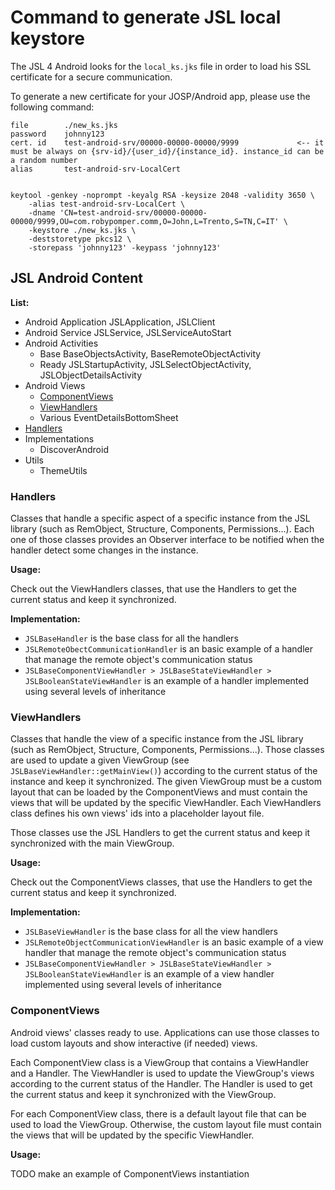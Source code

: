 # Command to generate JSL local keystore

The JSL 4 Android looks for the `local_ks.jks` file in order to load his
SSL certificate for a secure communication.

To generate a new certificate for your JOSP/Android app, please use the
following command:

```shell
file		./new_ks.jks
password	johnny123
cert. id	test-android-srv/00000-00000-00000/9999             <-- it must be always on {srv-id}/{user_id}/{instance_id}. instance_id can be a random number
alias		test-android-srv-LocalCert


keytool -genkey -noprompt -keyalg RSA -keysize 2048 -validity 3650 \
    -alias test-android-srv-LocalCert \
    -dname 'CN=test-android-srv/00000-00000-00000/9999,OU=com.robypomper.comm,O=John,L=Trento,S=TN,C=IT' \
    -keystore ./new_ks.jks \
    -deststoretype pkcs12 \
    -storepass 'johnny123' -keypass 'johnny123'
```




## JSL Android Content

**List:**

- Android Application       JSLApplication, JSLClient
- Android Service           JSLService, JSLServiceAutoStart
- Android Activities
  - Base                    BaseObjectsActivity, BaseRemoteObjectActivity
  - Ready                   JSLStartupActivity, JSLSelectObjectActivity, JSLObjectDetailsActivity
- Android Views
  - [ComponentViews](#componentviews)
  - [ViewHandlers](#viewhandlers)
  - Various                 EventDetailsBottomSheet
- [Handlers](#handlers)
- Implementations
  - DiscoverAndroid
- Utils
  - ThemeUtils

### Handlers

Classes that handle a specific aspect of a specific instance from the JSL library
(such as RemObject, Structure, Components, Permissions...).
Each one of those classes provides an Observer interface to be notified when the
handler detect some changes in the instance.

**Usage:**

Check out the ViewHandlers classes, that use the Handlers to get the current
status and keep it synchronized.

**Implementation:**

- `JSLBaseHandler` is the base class for all the handlers
- `JSLRemoteObectCommunicationHandler` is an basic example of a handler that manage
  the remote object's communication status
- `JSLBaseComponentViewHandler > JSLBaseStateViewHandler > JSLBooleanStateViewHandler`
  is an example of a handler implemented using several levels of inheritance


### ViewHandlers

Classes that handle the view of a specific instance from the JSL library
(such as RemObject, Structure, Components, Permissions...).
Those classes are used to update a given ViewGroup (see `JSLBaseViewHandler::getMainView()`)
according to the current status of the instance and keep it synchronized.
The given ViewGroup must be a custom layout that can be loaded by the
ComponentViews and must contain the views that will be updated by the specific
ViewHandler. Each ViewHandlers class defines his own views' ids into a
placeholder layout file.
 
Those classes use the JSL Handlers to get the current status and keep it
synchronized with the main ViewGroup.

**Usage:**

Check out the ComponentViews classes, that use the Handlers to get the current
status and keep it synchronized.

**Implementation:**

- `JSLBaseViewHandler` is the base class for all the view handlers
- `JSLRemoteObjectCommunicationViewHandler` is an basic example of a view handler that
  manage the remote object's communication status
- `JSLBaseComponentViewHandler > JSLBaseStateViewHandler > JSLBooleanStateViewHandler`
  is an example of a view handler implemented using several levels of inheritance


### ComponentViews

Android views' classes ready to use. Applications can use those classes to
load custom layouts and show interactive (if needed) views.

Each ComponentView class is a ViewGroup that contains a ViewHandler and a
Handler. The ViewHandler is used to update the ViewGroup's views according to
the current status of the Handler. The Handler is used to get the current status
and keep it synchronized with the ViewGroup.

For each ComponentView class, there is a default layout file that can be used
to load the ViewGroup. Otherwise, the custom layout file must contain the views
that will be updated by the specific ViewHandler.

**Usage:**

TODO make an example of ComponentViews instantiation

